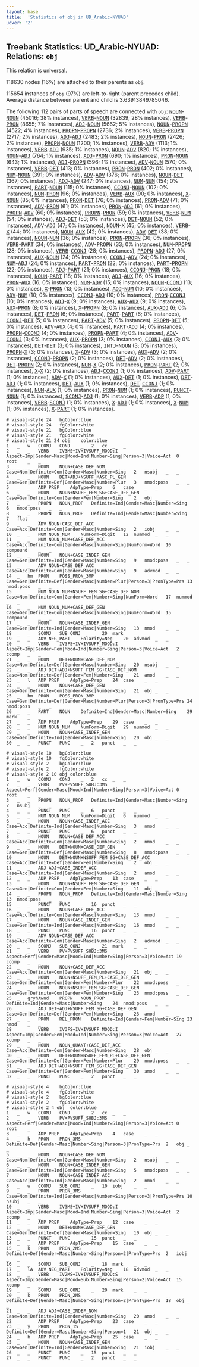 ```yaml
---
layout: base
title:  'Statistics of obj in UD_Arabic-NYUAD'
udver: '2'
---
```


## Treebank Statistics: UD_Arabic-NYUAD: Relations: `obj`

This relation is universal.

118630 nodes (16%) are attached to their parents as `obj`.

115654 instances of `obj` (97%) are left-to-right (parent precedes child).
Average distance between parent and child is 3.63913849785046.

The following 112 pairs of parts of speech are connected with `obj`: <tt><a href="ar_nyuad-pos-NOUN.html">NOUN</a></tt>-<tt><a href="ar_nyuad-pos-NOUN.html">NOUN</a></tt> (45016; 38% instances), <tt><a href="ar_nyuad-pos-VERB.html">VERB</a></tt>-<tt><a href="ar_nyuad-pos-NOUN.html">NOUN</a></tt> (32839; 28% instances), <tt><a href="ar_nyuad-pos-VERB.html">VERB</a></tt>-<tt><a href="ar_nyuad-pos-PRON.html">PRON</a></tt> (8655; 7% instances), <tt><a href="ar_nyuad-pos-ADJ.html">ADJ</a></tt>-<tt><a href="ar_nyuad-pos-NOUN.html">NOUN</a></tt> (5662; 5% instances), <tt><a href="ar_nyuad-pos-NOUN.html">NOUN</a></tt>-<tt><a href="ar_nyuad-pos-PROPN.html">PROPN</a></tt> (4522; 4% instances), <tt><a href="ar_nyuad-pos-PROPN.html">PROPN</a></tt>-<tt><a href="ar_nyuad-pos-PROPN.html">PROPN</a></tt> (2736; 2% instances), <tt><a href="ar_nyuad-pos-VERB.html">VERB</a></tt>-<tt><a href="ar_nyuad-pos-PROPN.html">PROPN</a></tt> (2717; 2% instances), <tt><a href="ar_nyuad-pos-ADJ.html">ADJ</a></tt>-<tt><a href="ar_nyuad-pos-ADJ.html">ADJ</a></tt> (2483; 2% instances), <tt><a href="ar_nyuad-pos-NOUN.html">NOUN</a></tt>-<tt><a href="ar_nyuad-pos-PRON.html">PRON</a></tt> (2426; 2% instances), <tt><a href="ar_nyuad-pos-PROPN.html">PROPN</a></tt>-<tt><a href="ar_nyuad-pos-NOUN.html">NOUN</a></tt> (1200; 1% instances), <tt><a href="ar_nyuad-pos-VERB.html">VERB</a></tt>-<tt><a href="ar_nyuad-pos-ADV.html">ADV</a></tt> (1113; 1% instances), <tt><a href="ar_nyuad-pos-VERB.html">VERB</a></tt>-<tt><a href="ar_nyuad-pos-ADJ.html">ADJ</a></tt> (935; 1% instances), <tt><a href="ar_nyuad-pos-NOUN.html">NOUN</a></tt>-<tt><a href="ar_nyuad-pos-ADV.html">ADV</a></tt> (820; 1% instances), <tt><a href="ar_nyuad-pos-NOUN.html">NOUN</a></tt>-<tt><a href="ar_nyuad-pos-ADJ.html">ADJ</a></tt> (764; 1% instances), <tt><a href="ar_nyuad-pos-ADJ.html">ADJ</a></tt>-<tt><a href="ar_nyuad-pos-PRON.html">PRON</a></tt> (690; 1% instances), <tt><a href="ar_nyuad-pos-PRON.html">PRON</a></tt>-<tt><a href="ar_nyuad-pos-NOUN.html">NOUN</a></tt> (643; 1% instances), <tt><a href="ar_nyuad-pos-ADJ.html">ADJ</a></tt>-<tt><a href="ar_nyuad-pos-PROPN.html">PROPN</a></tt> (596; 1% instances), <tt><a href="ar_nyuad-pos-ADV.html">ADV</a></tt>-<tt><a href="ar_nyuad-pos-NOUN.html">NOUN</a></tt> (570; 0% instances), <tt><a href="ar_nyuad-pos-VERB.html">VERB</a></tt>-<tt><a href="ar_nyuad-pos-DET.html">DET</a></tt> (413; 0% instances), <tt><a href="ar_nyuad-pos-PRON.html">PRON</a></tt>-<tt><a href="ar_nyuad-pos-PRON.html">PRON</a></tt> (402; 0% instances), <tt><a href="ar_nyuad-pos-NUM.html">NUM</a></tt>-<tt><a href="ar_nyuad-pos-NOUN.html">NOUN</a></tt> (391; 0% instances), <tt><a href="ar_nyuad-pos-ADV.html">ADV</a></tt>-<tt><a href="ar_nyuad-pos-ADV.html">ADV</a></tt> (376; 0% instances), <tt><a href="ar_nyuad-pos-NOUN.html">NOUN</a></tt>-<tt><a href="ar_nyuad-pos-DET.html">DET</a></tt> (367; 0% instances), <tt><a href="ar_nyuad-pos-ADJ.html">ADJ</a></tt>-<tt><a href="ar_nyuad-pos-ADV.html">ADV</a></tt> (247; 0% instances), <tt><a href="ar_nyuad-pos-NUM.html">NUM</a></tt>-<tt><a href="ar_nyuad-pos-NUM.html">NUM</a></tt> (154; 0% instances), <tt><a href="ar_nyuad-pos-PART.html">PART</a></tt>-<tt><a href="ar_nyuad-pos-NOUN.html">NOUN</a></tt> (115; 0% instances), <tt><a href="ar_nyuad-pos-CCONJ.html">CCONJ</a></tt>-<tt><a href="ar_nyuad-pos-NOUN.html">NOUN</a></tt> (102; 0% instances), <tt><a href="ar_nyuad-pos-NUM.html">NUM</a></tt>-<tt><a href="ar_nyuad-pos-PRON.html">PRON</a></tt> (96; 0% instances), <tt><a href="ar_nyuad-pos-VERB.html">VERB</a></tt>-<tt><a href="ar_nyuad-pos-AUX.html">AUX</a></tt> (90; 0% instances), <tt><a href="ar_nyuad-pos-X.html">X</a></tt>-<tt><a href="ar_nyuad-pos-NOUN.html">NOUN</a></tt> (85; 0% instances), <tt><a href="ar_nyuad-pos-PRON.html">PRON</a></tt>-<tt><a href="ar_nyuad-pos-DET.html">DET</a></tt> (76; 0% instances), <tt><a href="ar_nyuad-pos-PRON.html">PRON</a></tt>-<tt><a href="ar_nyuad-pos-ADV.html">ADV</a></tt> (71; 0% instances), <tt><a href="ar_nyuad-pos-ADV.html">ADV</a></tt>-<tt><a href="ar_nyuad-pos-PRON.html">PRON</a></tt> (61; 0% instances), <tt><a href="ar_nyuad-pos-PRON.html">PRON</a></tt>-<tt><a href="ar_nyuad-pos-ADJ.html">ADJ</a></tt> (61; 0% instances), <tt><a href="ar_nyuad-pos-PROPN.html">PROPN</a></tt>-<tt><a href="ar_nyuad-pos-ADV.html">ADV</a></tt> (60; 0% instances), <tt><a href="ar_nyuad-pos-PROPN.html">PROPN</a></tt>-<tt><a href="ar_nyuad-pos-PRON.html">PRON</a></tt> (59; 0% instances), <tt><a href="ar_nyuad-pos-VERB.html">VERB</a></tt>-<tt><a href="ar_nyuad-pos-NUM.html">NUM</a></tt> (54; 0% instances), <tt><a href="ar_nyuad-pos-ADJ.html">ADJ</a></tt>-<tt><a href="ar_nyuad-pos-DET.html">DET</a></tt> (53; 0% instances), <tt><a href="ar_nyuad-pos-DET.html">DET</a></tt>-<tt><a href="ar_nyuad-pos-NOUN.html">NOUN</a></tt> (52; 0% instances), <tt><a href="ar_nyuad-pos-ADV.html">ADV</a></tt>-<tt><a href="ar_nyuad-pos-ADJ.html">ADJ</a></tt> (47; 0% instances), <tt><a href="ar_nyuad-pos-NOUN.html">NOUN</a></tt>-<tt><a href="ar_nyuad-pos-X.html">X</a></tt> (45; 0% instances), <tt><a href="ar_nyuad-pos-VERB.html">VERB</a></tt>-<tt><a href="ar_nyuad-pos-X.html">X</a></tt> (44; 0% instances), <tt><a href="ar_nyuad-pos-NOUN.html">NOUN</a></tt>-<tt><a href="ar_nyuad-pos-AUX.html">AUX</a></tt> (42; 0% instances), <tt><a href="ar_nyuad-pos-ADV.html">ADV</a></tt>-<tt><a href="ar_nyuad-pos-DET.html">DET</a></tt> (38; 0% instances), <tt><a href="ar_nyuad-pos-NOUN.html">NOUN</a></tt>-<tt><a href="ar_nyuad-pos-NUM.html">NUM</a></tt> (36; 0% instances), <tt><a href="ar_nyuad-pos-PRON.html">PRON</a></tt>-<tt><a href="ar_nyuad-pos-PROPN.html">PROPN</a></tt> (36; 0% instances), <tt><a href="ar_nyuad-pos-VERB.html">VERB</a></tt>-<tt><a href="ar_nyuad-pos-PART.html">PART</a></tt> (34; 0% instances), <tt><a href="ar_nyuad-pos-ADV.html">ADV</a></tt>-<tt><a href="ar_nyuad-pos-PROPN.html">PROPN</a></tt> (33; 0% instances), <tt><a href="ar_nyuad-pos-NUM.html">NUM</a></tt>-<tt><a href="ar_nyuad-pos-PROPN.html">PROPN</a></tt> (28; 0% instances), <tt><a href="ar_nyuad-pos-VERB.html">VERB</a></tt>-<tt><a href="ar_nyuad-pos-CCONJ.html">CCONJ</a></tt> (28; 0% instances), <tt><a href="ar_nyuad-pos-PROPN.html">PROPN</a></tt>-<tt><a href="ar_nyuad-pos-ADJ.html">ADJ</a></tt> (27; 0% instances), <tt><a href="ar_nyuad-pos-AUX.html">AUX</a></tt>-<tt><a href="ar_nyuad-pos-NOUN.html">NOUN</a></tt> (24; 0% instances), <tt><a href="ar_nyuad-pos-CCONJ.html">CCONJ</a></tt>-<tt><a href="ar_nyuad-pos-ADV.html">ADV</a></tt> (24; 0% instances), <tt><a href="ar_nyuad-pos-NUM.html">NUM</a></tt>-<tt><a href="ar_nyuad-pos-ADJ.html">ADJ</a></tt> (24; 0% instances), <tt><a href="ar_nyuad-pos-PART.html">PART</a></tt>-<tt><a href="ar_nyuad-pos-PRON.html">PRON</a></tt> (22; 0% instances), <tt><a href="ar_nyuad-pos-PART.html">PART</a></tt>-<tt><a href="ar_nyuad-pos-PROPN.html">PROPN</a></tt> (22; 0% instances), <tt><a href="ar_nyuad-pos-ADJ.html">ADJ</a></tt>-<tt><a href="ar_nyuad-pos-PART.html">PART</a></tt> (21; 0% instances), <tt><a href="ar_nyuad-pos-CCONJ.html">CCONJ</a></tt>-<tt><a href="ar_nyuad-pos-PRON.html">PRON</a></tt> (18; 0% instances), <tt><a href="ar_nyuad-pos-NOUN.html">NOUN</a></tt>-<tt><a href="ar_nyuad-pos-PART.html">PART</a></tt> (18; 0% instances), <tt><a href="ar_nyuad-pos-ADJ.html">ADJ</a></tt>-<tt><a href="ar_nyuad-pos-AUX.html">AUX</a></tt> (16; 0% instances), <tt><a href="ar_nyuad-pos-PRON.html">PRON</a></tt>-<tt><a href="ar_nyuad-pos-AUX.html">AUX</a></tt> (16; 0% instances), <tt><a href="ar_nyuad-pos-NUM.html">NUM</a></tt>-<tt><a href="ar_nyuad-pos-ADV.html">ADV</a></tt> (15; 0% instances), <tt><a href="ar_nyuad-pos-NOUN.html">NOUN</a></tt>-<tt><a href="ar_nyuad-pos-CCONJ.html">CCONJ</a></tt> (13; 0% instances), <tt><a href="ar_nyuad-pos-X.html">X</a></tt>-<tt><a href="ar_nyuad-pos-PRON.html">PRON</a></tt> (13; 0% instances), <tt><a href="ar_nyuad-pos-ADJ.html">ADJ</a></tt>-<tt><a href="ar_nyuad-pos-NUM.html">NUM</a></tt> (10; 0% instances), <tt><a href="ar_nyuad-pos-ADV.html">ADV</a></tt>-<tt><a href="ar_nyuad-pos-NUM.html">NUM</a></tt> (10; 0% instances), <tt><a href="ar_nyuad-pos-CCONJ.html">CCONJ</a></tt>-<tt><a href="ar_nyuad-pos-ADJ.html">ADJ</a></tt> (10; 0% instances), <tt><a href="ar_nyuad-pos-PRON.html">PRON</a></tt>-<tt><a href="ar_nyuad-pos-CCONJ.html">CCONJ</a></tt> (10; 0% instances), <tt><a href="ar_nyuad-pos-ADJ.html">ADJ</a></tt>-<tt><a href="ar_nyuad-pos-X.html">X</a></tt> (9; 0% instances), <tt><a href="ar_nyuad-pos-AUX.html">AUX</a></tt>-<tt><a href="ar_nyuad-pos-AUX.html">AUX</a></tt> (9; 0% instances), <tt><a href="ar_nyuad-pos-AUX.html">AUX</a></tt>-<tt><a href="ar_nyuad-pos-PRON.html">PRON</a></tt> (8; 0% instances), <tt><a href="ar_nyuad-pos-X.html">X</a></tt>-<tt><a href="ar_nyuad-pos-PROPN.html">PROPN</a></tt> (8; 0% instances), <tt><a href="ar_nyuad-pos-AUX.html">AUX</a></tt>-<tt><a href="ar_nyuad-pos-ADJ.html">ADJ</a></tt> (6; 0% instances), <tt><a href="ar_nyuad-pos-DET.html">DET</a></tt>-<tt><a href="ar_nyuad-pos-PRON.html">PRON</a></tt> (6; 0% instances), <tt><a href="ar_nyuad-pos-PART.html">PART</a></tt>-<tt><a href="ar_nyuad-pos-PART.html">PART</a></tt> (6; 0% instances), <tt><a href="ar_nyuad-pos-CCONJ.html">CCONJ</a></tt>-<tt><a href="ar_nyuad-pos-DET.html">DET</a></tt> (5; 0% instances), <tt><a href="ar_nyuad-pos-PART.html">PART</a></tt>-<tt><a href="ar_nyuad-pos-ADV.html">ADV</a></tt> (5; 0% instances), <tt><a href="ar_nyuad-pos-PROPN.html">PROPN</a></tt>-<tt><a href="ar_nyuad-pos-DET.html">DET</a></tt> (5; 0% instances), <tt><a href="ar_nyuad-pos-ADV.html">ADV</a></tt>-<tt><a href="ar_nyuad-pos-AUX.html">AUX</a></tt> (4; 0% instances), <tt><a href="ar_nyuad-pos-PART.html">PART</a></tt>-<tt><a href="ar_nyuad-pos-ADJ.html">ADJ</a></tt> (4; 0% instances), <tt><a href="ar_nyuad-pos-PROPN.html">PROPN</a></tt>-<tt><a href="ar_nyuad-pos-CCONJ.html">CCONJ</a></tt> (4; 0% instances), <tt><a href="ar_nyuad-pos-PROPN.html">PROPN</a></tt>-<tt><a href="ar_nyuad-pos-PART.html">PART</a></tt> (4; 0% instances), <tt><a href="ar_nyuad-pos-ADV.html">ADV</a></tt>-<tt><a href="ar_nyuad-pos-CCONJ.html">CCONJ</a></tt> (3; 0% instances), <tt><a href="ar_nyuad-pos-AUX.html">AUX</a></tt>-<tt><a href="ar_nyuad-pos-PROPN.html">PROPN</a></tt> (3; 0% instances), <tt><a href="ar_nyuad-pos-CCONJ.html">CCONJ</a></tt>-<tt><a href="ar_nyuad-pos-AUX.html">AUX</a></tt> (3; 0% instances), <tt><a href="ar_nyuad-pos-DET.html">DET</a></tt>-<tt><a href="ar_nyuad-pos-DET.html">DET</a></tt> (3; 0% instances), <tt><a href="ar_nyuad-pos-INTJ.html">INTJ</a></tt>-<tt><a href="ar_nyuad-pos-NOUN.html">NOUN</a></tt> (3; 0% instances), <tt><a href="ar_nyuad-pos-PROPN.html">PROPN</a></tt>-<tt><a href="ar_nyuad-pos-X.html">X</a></tt> (3; 0% instances), <tt><a href="ar_nyuad-pos-X.html">X</a></tt>-<tt><a href="ar_nyuad-pos-ADV.html">ADV</a></tt> (3; 0% instances), <tt><a href="ar_nyuad-pos-AUX.html">AUX</a></tt>-<tt><a href="ar_nyuad-pos-ADV.html">ADV</a></tt> (2; 0% instances), <tt><a href="ar_nyuad-pos-CCONJ.html">CCONJ</a></tt>-<tt><a href="ar_nyuad-pos-PROPN.html">PROPN</a></tt> (2; 0% instances), <tt><a href="ar_nyuad-pos-DET.html">DET</a></tt>-<tt><a href="ar_nyuad-pos-ADV.html">ADV</a></tt> (2; 0% instances), <tt><a href="ar_nyuad-pos-DET.html">DET</a></tt>-<tt><a href="ar_nyuad-pos-PROPN.html">PROPN</a></tt> (2; 0% instances), <tt><a href="ar_nyuad-pos-NUM.html">NUM</a></tt>-<tt><a href="ar_nyuad-pos-X.html">X</a></tt> (2; 0% instances), <tt><a href="ar_nyuad-pos-PRON.html">PRON</a></tt>-<tt><a href="ar_nyuad-pos-PART.html">PART</a></tt> (2; 0% instances), <tt><a href="ar_nyuad-pos-X.html">X</a></tt>-<tt><a href="ar_nyuad-pos-X.html">X</a></tt> (2; 0% instances), <tt><a href="ar_nyuad-pos-ADJ.html">ADJ</a></tt>-<tt><a href="ar_nyuad-pos-CCONJ.html">CCONJ</a></tt> (1; 0% instances), <tt><a href="ar_nyuad-pos-ADV.html">ADV</a></tt>-<tt><a href="ar_nyuad-pos-PART.html">PART</a></tt> (1; 0% instances), <tt><a href="ar_nyuad-pos-ADV.html">ADV</a></tt>-<tt><a href="ar_nyuad-pos-X.html">X</a></tt> (1; 0% instances), <tt><a href="ar_nyuad-pos-AUX.html">AUX</a></tt>-<tt><a href="ar_nyuad-pos-DET.html">DET</a></tt> (1; 0% instances), <tt><a href="ar_nyuad-pos-DET.html">DET</a></tt>-<tt><a href="ar_nyuad-pos-ADJ.html">ADJ</a></tt> (1; 0% instances), <tt><a href="ar_nyuad-pos-DET.html">DET</a></tt>-<tt><a href="ar_nyuad-pos-AUX.html">AUX</a></tt> (1; 0% instances), <tt><a href="ar_nyuad-pos-DET.html">DET</a></tt>-<tt><a href="ar_nyuad-pos-CCONJ.html">CCONJ</a></tt> (1; 0% instances), <tt><a href="ar_nyuad-pos-NUM.html">NUM</a></tt>-<tt><a href="ar_nyuad-pos-AUX.html">AUX</a></tt> (1; 0% instances), <tt><a href="ar_nyuad-pos-PRON.html">PRON</a></tt>-<tt><a href="ar_nyuad-pos-NUM.html">NUM</a></tt> (1; 0% instances), <tt><a href="ar_nyuad-pos-PUNCT.html">PUNCT</a></tt>-<tt><a href="ar_nyuad-pos-NOUN.html">NOUN</a></tt> (1; 0% instances), <tt><a href="ar_nyuad-pos-SCONJ.html">SCONJ</a></tt>-<tt><a href="ar_nyuad-pos-ADJ.html">ADJ</a></tt> (1; 0% instances), <tt><a href="ar_nyuad-pos-VERB.html">VERB</a></tt>-<tt><a href="ar_nyuad-pos-ADP.html">ADP</a></tt> (1; 0% instances), <tt><a href="ar_nyuad-pos-VERB.html">VERB</a></tt>-<tt><a href="ar_nyuad-pos-SCONJ.html">SCONJ</a></tt> (1; 0% instances), <tt><a href="ar_nyuad-pos-X.html">X</a></tt>-<tt><a href="ar_nyuad-pos-ADJ.html">ADJ</a></tt> (1; 0% instances), <tt><a href="ar_nyuad-pos-X.html">X</a></tt>-<tt><a href="ar_nyuad-pos-NUM.html">NUM</a></tt> (1; 0% instances), <tt><a href="ar_nyuad-pos-X.html">X</a></tt>-<tt><a href="ar_nyuad-pos-PART.html">PART</a></tt> (1; 0% instances).


~~~ conllu
# visual-style 24	bgColor:blue
# visual-style 24	fgColor:white
# visual-style 21	bgColor:blue
# visual-style 21	fgColor:white
# visual-style 21 24 obj	color:blue
1	_	w	CCONJ	CONJ	_	2	cc	_	_
2	_	_	VERB	IV3MS+IV+IVSUFF_MOOD:I	Aspect=Imp|Gender=Masc|Mood=Ind|Number=Sing|Person=3|Voice=Act	0	root	_	_
3	_	_	NOUN	NOUN+CASE_DEF_NOM	Case=Nom|Definite=Com|Gender=Masc|Number=Sing	2	nsubj	_	_
4	_	_	NOUN	DET+ADJ+NSUFF_MASC_PL_GEN	Case=Gen|Definite=Def|Gender=Masc|Number=Plur	3	nmod:poss	_	_
5	_	_	ADP	PREP	AdpType=Prep	6	case	_	_
6	_	_	NOUN	NOUN+NSUFF_FEM_SG+CASE_DEF_GEN	Case=Gen|Definite=Com|Gender=Fem|Number=Sing	2	obj	_	_
7	_	_	PROPN	NOUN_PROP	Definite=Ind|Gender=Masc|Number=Sing	6	nmod:poss	_	_
8	_	_	PROPN	NOUN_PROP	Definite=Ind|Gender=Masc|Number=Sing	7	flat	_	_
9	_	_	ADV	NOUN+CASE_DEF_ACC	Case=Acc|Definite=Com|Gender=Masc|Number=Sing	2	iobj	_	_
10	_	_	NUM	NOUN_NUM	NumForm=Digit	12	nummod	_	_
11	_	_	NUM	NOUN_NUM+CASE_DEF_ACC	Case=Acc|Definite=Com|Gender=Masc|Number=Sing|NumForm=Word	10	compound	_	_
12	_	_	NOUN	NOUN+CASE_INDEF_GEN	Case=Gen|Definite=Ind|Gender=Masc|Number=Sing	9	nmod:poss	_	_
13	_	_	ADV	NOUN+CASE_DEF_ACC	Case=Acc|Definite=Com|Gender=Masc|Number=Sing	9	advmod	_	_
14	_	hm	PRON	POSS_PRON_3MP	Case=Gen|Definite=Def|Gender=Masc|Number=Plur|Person=3|PronType=Prs	13	nmod:poss	_	_
15	_	_	NUM	NOUN_NUM+NSUFF_FEM_SG+CASE_DEF_NOM	Case=Nom|Definite=Com|Gender=Fem|Number=Sing|NumForm=Word	17	nummod	_	_
16	_	_	NUM	NOUN_NUM+CASE_DEF_GEN	Case=Gen|Definite=Com|Gender=Masc|Number=Sing|NumForm=Word	15	compound	_	_
17	_	_	NOUN	NOUN+CASE_INDEF_GEN	Case=Gen|Definite=Ind|Gender=Masc|Number=Sing	13	nmod	_	_
18	_	_	SCONJ	SUB_CONJ	_	20	mark	_	_
19	_	_	ADV	NEG_PART	Polarity=Neg	20	advmod	_	_
20	_	_	VERB	IV3FS+IV+IVSUFF_MOOD:I	Aspect=Imp|Gender=Fem|Mood=Ind|Number=Sing|Person=3|Voice=Act	2	ccomp	_	_
21	_	_	NOUN	DET+NOUN+CASE_DEF_NOM	Case=Nom|Definite=Def|Gender=Masc|Number=Sing	20	nsubj	_	_
22	_	_	ADJ	DET+ADJ+NSUFF_FEM_SG+CASE_DEF_NOM	Case=Nom|Definite=Def|Gender=Fem|Number=Sing	21	amod	_	_
23	_	l	ADP	PREP	AdpType=Prep	24	case	_	_
24	_	_	NOUN	NOUN+CASE_DEF_GEN	Case=Gen|Definite=Com|Gender=Masc|Number=Sing	21	obj	_	_
25	_	hm	PRON	POSS_PRON_3MP	Case=Gen|Definite=Def|Gender=Masc|Number=Plur|Person=3|PronType=Prs	24	nmod:poss	_	_
26	_	_	PART	NOUN	Definite=Ind|Gender=Masc|Number=Sing	29	mark	_	_
27	_	_	ADP	PREP	AdpType=Prep	29	case	_	_
28	_	_	NUM	NOUN_NUM	NumForm=Digit	29	nummod	_	_
29	_	_	NOUN	NOUN+CASE_INDEF_GEN	Case=Gen|Definite=Ind|Gender=Masc|Number=Sing	20	obj	_	_
30	_	_	PUNCT	PUNC	_	2	punct	_	_

~~~


~~~ conllu
# visual-style 10	bgColor:blue
# visual-style 10	fgColor:white
# visual-style 2	bgColor:blue
# visual-style 2	fgColor:white
# visual-style 2 10 obj	color:blue
1	_	w	CCONJ	CONJ	_	2	cc	_	_
2	_	_	VERB	PV+PVSUFF_SUBJ:3MS	Aspect=Perf|Gender=Masc|Mood=Ind|Number=Sing|Person=3|Voice=Act	0	root	_	_
3	_	_	PROPN	NOUN_PROP	Definite=Ind|Gender=Masc|Number=Sing	2	nsubj	_	_
4	_	_	PUNCT	PUNC	_	6	punct	_	_
5	_	_	NUM	NOUN_NUM	NumForm=Digit	6	nummod	_	_
6	_	_	NOUN	NOUN+CASE_INDEF_ACC	Case=Acc|Definite=Ind|Gender=Masc|Number=Sing	3	nmod	_	_
7	_	_	PUNCT	PUNC	_	6	punct	_	_
8	_	_	NOUN	NOUN+CASE_DEF_ACC	Case=Acc|Definite=Com|Gender=Masc|Number=Sing	2	nmod	_	_
9	_	_	NOUN	DET+NOUN+CASE_DEF_GEN	Case=Gen|Definite=Def|Gender=Masc|Number=Sing	8	nmod:poss	_	_
10	_	_	NOUN	DET+NOUN+NSUFF_FEM_SG+CASE_DEF_ACC	Case=Acc|Definite=Def|Gender=Fem|Number=Sing	2	obj	_	_
11	_	_	ADJ	ADJ+CASE_INDEF_ACC	Case=Acc|Definite=Ind|Gender=Masc|Number=Sing	2	amod	_	_
12	_	_	ADP	PREP	AdpType=Prep	13	case	_	_
13	_	_	NOUN	NOUN+NSUFF_FEM_SG+CASE_DEF_GEN	Case=Gen|Definite=Com|Gender=Fem|Number=Sing	11	obj	_	_
14	_	_	PROPN	NOUN_PROP	Definite=Ind|Gender=Masc|Number=Sing	13	nmod:poss	_	_
15	_	_	PUNCT	PUNC	_	16	punct	_	_
16	_	_	NOUN	NOUN+CASE_DEF_ACC	Case=Acc|Definite=Com|Gender=Masc|Number=Sing	13	nmod	_	_
17	_	_	NOUN	NOUN+CASE_INDEF_GEN	Case=Gen|Definite=Ind|Gender=Masc|Number=Sing	16	nmod	_	_
18	_	_	PUNCT	PUNC	_	16	punct	_	_
19	_	_	ADV	NOUN+CASE_DEF_ACC	Case=Acc|Definite=Com|Gender=Masc|Number=Sing	2	advmod	_	_
20	_	_	SCONJ	SUB_CONJ	_	21	mark	_	_
21	_	_	VERB	PV+PVSUFF_SUBJ:3MS	Aspect=Perf|Gender=Masc|Mood=Ind|Number=Sing|Person=3|Voice=Act	19	ccomp	_	_
22	_	_	NOUN	NOUN+CASE_DEF_ACC	Case=Acc|Definite=Com|Gender=Masc|Number=Sing	21	obj	_	_
23	_	_	NOUN	NOUN+NSUFF_FEM_PL+CASE_DEF_GEN	Case=Gen|Definite=Com|Gender=Fem|Number=Plur	22	nmod:poss	_	_
24	_	_	NOUN	NOUN+NSUFF_FEM_SG+CASE_DEF_GEN	Case=Gen|Definite=Com|Gender=Fem|Number=Sing	23	nmod:poss	_	_
25	_	gryhAwnd	PROPN	NOUN_PROP	Definite=Ind|Gender=Masc|Number=Sing	24	nmod:poss	_	_
26	_	_	ADJ	DET+ADJ+NSUFF_FEM_SG+CASE_DEF_GEN	Case=Gen|Definite=Def|Gender=Fem|Number=Sing	23	amod	_	_
27	_	_	PRON	REL_PRON	Definite=Ind|Gender=Fem|Number=Sing	23	nmod	_	_
28	_	_	VERB	IV3FS+IV+IVSUFF_MOOD:I	Aspect=Imp|Gender=Fem|Mood=Ind|Number=Sing|Person=3|Voice=Act	27	xcomp	_	_
29	_	_	NOUN	NOUN_QUANT+CASE_DEF_ACC	Case=Acc|Definite=Com|Gender=Masc|Number=Sing	28	obj	_	_
30	_	_	NOUN	DET+NOUN+NSUFF_FEM_PL+CASE_DEF_GEN	Case=Gen|Definite=Def|Gender=Fem|Number=Plur	29	nmod:poss	_	_
31	_	_	ADJ	DET+ADJ+NSUFF_FEM_SG+CASE_DEF_GEN	Case=Gen|Definite=Def|Gender=Fem|Number=Sing	30	amod	_	_
32	_	_	PUNCT	PUNC	_	2	punct	_	_

~~~


~~~ conllu
# visual-style 4	bgColor:blue
# visual-style 4	fgColor:white
# visual-style 2	bgColor:blue
# visual-style 2	fgColor:white
# visual-style 2 4 obj	color:blue
1	_	w	CCONJ	CONJ	_	2	cc	_	_
2	_	_	VERB	PV+PVSUFF_SUBJ:3MS	Aspect=Perf|Gender=Masc|Mood=Ind|Number=Sing|Person=3|Voice=Act	0	root	_	_
3	_	_	ADP	PREP	AdpType=Prep	4	case	_	_
4	_	h	PRON	PRON_3MS	Definite=Def|Gender=Masc|Number=Sing|Person=3|PronType=Prs	2	obj	_	_
5	_	_	NOUN	NOUN+CASE_DEF_NOM	Case=Nom|Definite=Com|Gender=Masc|Number=Sing	2	nsubj	_	_
6	_	_	NOUN	NOUN+CASE_INDEF_GEN	Case=Gen|Definite=Ind|Gender=Masc|Number=Sing	5	nmod:poss	_	_
7	_	_	NOUN	NOUN+CASE_INDEF_ACC	Case=Acc|Definite=Ind|Gender=Masc|Number=Sing	2	nmod	_	_
8	_	w	CCONJ	SUB_CONJ	_	10	iobj	_	_
9	_	_	PRON	PRON_3MS	Case=Nom|Definite=Ind|Gender=Masc|Number=Sing|Person=3|PronType=Prs	10	nsubj	_	_
10	_	_	VERB	IV3MS+IV+IVSUFF_MOOD:I	Aspect=Imp|Gender=Masc|Mood=Ind|Number=Sing|Person=3|Voice=Act	2	ccomp	_	_
11	_	_	ADP	PREP	AdpType=Prep	12	case	_	_
12	_	_	NOUN	DET+NOUN+CASE_DEF_GEN	Case=Gen|Definite=Def|Gender=Masc|Number=Sing	10	obj	_	_
13	_	_	PUNCT	PUNC	_	15	punct	_	_
14	_	_	ADP	PREP	AdpType=Prep	15	case	_	_
15	_	k	PRON	PRON_2MS	Definite=Def|Gender=Masc|Number=Sing|Person=2|PronType=Prs	2	iobj	_	_
16	_	_	SCONJ	SUB_CONJ	_	18	mark	_	_
17	_	lA	ADV	NEG_PART	Polarity=Neg	18	advmod	_	_
18	_	_	VERB	IV2MS+IV+IVSUFF_MOOD:S	Aspect=Imp|Gender=Masc|Mood=Sub|Number=Sing|Person=2|Voice=Act	15	xcomp	_	_
19	_	_	SCONJ	SUB_CONJ	_	20	mark	_	_
20	_	k	PRON	PRON_2MS	Definite=Def|Gender=Masc|Number=Sing|Person=2|PronType=Prs	18	obj	_	_
21	_	_	ADJ	ADJ+CASE_INDEF_NOM	Case=Nom|Definite=Ind|Gender=Masc|Number=Sing	20	amod	_	_
22	_	_	ADP	PREP	AdpType=Prep	23	case	_	_
23	_	y	PRON	PRON_1S	Definite=Def|Gender=Masc|Number=Sing|Person=1	21	obj	_	_
24	_	b	ADP	PREP	AdpType=Prep	25	case	_	_
25	_	_	NOUN	NOUN+CASE_INDEF_GEN	Case=Gen|Definite=Ind|Gender=Masc|Number=Sing	21	iobj	_	_
26	_	_	PUNCT	PUNC	_	15	punct	_	_
27	_	_	PUNCT	PUNC	_	2	punct	_	_

~~~


